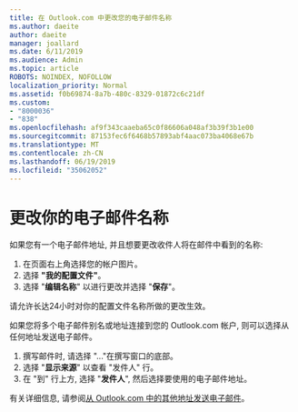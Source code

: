 ```yaml
---
title: 在 Outlook.com 中更改您的电子邮件名称
ms.author: daeite
author: daeite
manager: joallard
ms.date: 6/11/2019
ms.audience: Admin
ms.topic: article
ROBOTS: NOINDEX, NOFOLLOW
localization_priority: Normal
ms.assetid: f0b69874-8a7b-480c-8329-01872c6c21df
ms.custom:
- "8000036"
- "838"
ms.openlocfilehash: af9f343caaeba65c0f86606a048af3b39f3b1e00
ms.sourcegitcommit: 87153fec6f6468b57893abf4aac073ba4068e67b
ms.translationtype: MT
ms.contentlocale: zh-CN
ms.lasthandoff: 06/19/2019
ms.locfileid: "35062052"
---
```

# <a name="change-your-email-name"></a>更改你的电子邮件名称

如果您有一个电子邮件地址, 并且想要更改收件人将在邮件中看到的名称:
  
1. 在页面右上角选择您的帐户图片。
2. 选择 **"我的配置文件"**。
3. 选择 "**编辑名称**" 以进行更改并选择 "**保存**"。

请允许长达24小时对你的配置文件名称所做的更改生效。
  
如果您将多个电子邮件别名或地址连接到您的 Outlook.com 帐户, 则可以选择从任何地址发送电子邮件。
  
1. 撰写邮件时, 请选择 "..."在撰写窗口的底部。
1. 选择 "**显示来源**" 以查看 "发件人" 行。
1. 在 "到" 行上方, 选择 "**发件人**", 然后选择要使用的电子邮件地址。

有关详细信息, 请参阅[从 Outlook.com 中的其他地址发送电子邮件](https://go.microsoft.com/fwlink/p/?linkid=2001701&amp;clcid=0x409)。